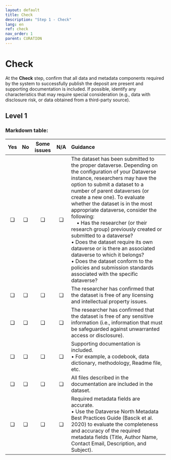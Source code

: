 ```yaml
---
layout: default
title: Check
description: "Step 1 - Check"
lang: en
ref: check
nav_order: 1
parent: CURATION
---
```


# Check
At the **Check** step, confirm that all data and metadata components required by the system to successfully publish the deposit are present and supporting documentation is included. If possible, identify any characteristics that may require special consideration (e.g., data with disclosure risk, or data obtained from a third-party source). 

## Level 1

<!--
### Markdown table: 

| Yes | No | Some issues | N/A | Guidance | 
|:--:|:--:|:--:|:--:|:---|
|❑|❑|❑|❑|The dataset has been submitted to the proper dataverse. Depending on the configuration of your Dataverse instance, researchers may have the option to submit a dataset to a number of parent dataverses (or create a new one). To evaluate whether the dataset is in the most appropriate dataverse, consider the following: <br>   • Has the researcher (or their research group) previously created or submitted to a dataverse? <br>  • Does the dataset require its own dataverse or is there an associated dataverse to which it belongs? <br>  • Does the dataset conform to the policies and submission standards associated with the specific dataverse?|
|❑|❑|❑|❑|The researcher has confirmed that the dataset is free of any licensing and intellectual property issues.|
|❑|❑|❑|❑|The researcher has confirmed that the dataset is free of any sensitive information (i.e., information that must be safeguarded against unwarranted access or disclosure). |
|❑|❑|❑|❑|Supporting documentation is included. <br>  • For example, a codebook, data dictionary, methodology, Readme file, etc.|
|❑|❑|❑|❑|All files described in the documentation are included in the dataset.|
|❑|❑|❑|❑|Required metadata fields are accurate. <br>  • Use the Dataverse North Metadata Best Practices Guide (Bascik et al. 2020) to evaluate the completeness and accuracy of the required metadata fields (Title, Author Name, Contact Email, Description, and Subject).|

## Level 1
-->

### Markdown table: 

|Yes|No|Some issues|N/A|Guidance| 
|:--:|:--:|:--:|:--:|:---|
|❑|❑|❑|❑|The dataset has been submitted to the proper dataverse. Depending on the configuration of your Dataverse instance, researchers may have the option to submit a dataset to a number of parent dataverses (or create a new one). To evaluate whether the dataset is in the most appropriate dataverse, consider the following: <br> &nbsp; &nbsp; • Has the researcher (or their research group) previously created or submitted to a dataverse? <br>  • Does the dataset require its own dataverse or is there an associated dataverse to which it belongs? <br>  • Does the dataset conform to the policies and submission standards associated with the specific dataverse? |
|❑|❑|❑|❑|The researcher has confirmed that the dataset is free of any licensing and intellectual property issues. |
|❑|❑|❑|❑|The researcher has confirmed that the dataset is free of any sensitive information (i.e., information that must be safeguarded against unwarranted access or disclosure).  |
|❑|❑|❑|❑|Supporting documentation is included. <br>  • For example, a codebook, data dictionary, methodology, Readme file, etc. |
|❑|❑|❑|❑|All files described in the documentation are included in the dataset. |
|❑|❑|❑|❑|Required metadata fields are accurate. <br>  • Use the Dataverse North Metadata Best Practices Guide (Bascik et al. 2020) to evaluate the completeness and accuracy of the required metadata fields (Title, Author Name, Contact Email, Description, and Subject). |

